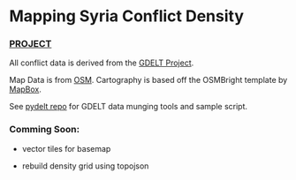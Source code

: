 Mapping Syria Conflict Density
==============
### [PROJECT](http://dl.dropboxusercontent.com/u/49790262/syria_site/index.html)

All conflict data is derived from the [GDELT Project](http://gdeltproject.org/).

Map Data is from [OSM](osm.org).  Cartography is based off the OSMBright template by [MapBox](https://www.mapbox.com/tilemill/docs/guides/osm-bright-mac-quickstart/).

See [pydelt repo](https://github.com/jameslaneconkling/pydelt) for GDELT data munging tools and sample script.

### Comming Soon:

* vector tiles for basemap

* rebuild density grid using topojson

